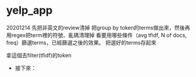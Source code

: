 # yelp_app

20201214 
先把非英文的review清掉
把group by token的terms做出來，然後再用regex把term裡的符號、亂碼清理掉
看要用哪些條件（avg tfidf, N of docs, freq）篩選terms，已經篩選之後的效果。
把選好的terms存起來

拿這個去filter(tfidf)的token
* 接下來：
